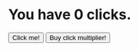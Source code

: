 <html>
<head>
</head>
<body>
  <h1>You have <span id="clicks">0</span> clicks.</h1>
  <button type="button" onclick="addClicks(1)">Click me!</button>
  <button type="button" onclick="addMultiplier">Buy click multiplier!</button>
  <script>
    var clicks = 0;
    
    function addClicks(amount) {
      clicks = clicks + amount * multiplier;
      document.getElementById("clicks").innerHTML = clicks;
   }
    
    var multiplier = 1;
     
    function addMultiplier {
      multiplier = multiplier + 1;
    
    }
  </script>
</body>
</html>
